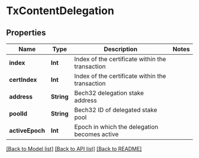 # TxContentDelegation

## Properties
Name | Type | Description | Notes
------------ | ------------- | ------------- | -------------
**index** | **Int** | Index of the certificate within the transaction | 
**certIndex** | **Int** | Index of the certificate within the transaction | 
**address** | **String** | Bech32 delegation stake address | 
**poolId** | **String** | Bech32 ID of delegated stake pool | 
**activeEpoch** | **Int** | Epoch in which the delegation becomes active | 

[[Back to Model list]](../README.md#documentation-for-models) [[Back to API list]](../README.md#documentation-for-api-endpoints) [[Back to README]](../README.md)


